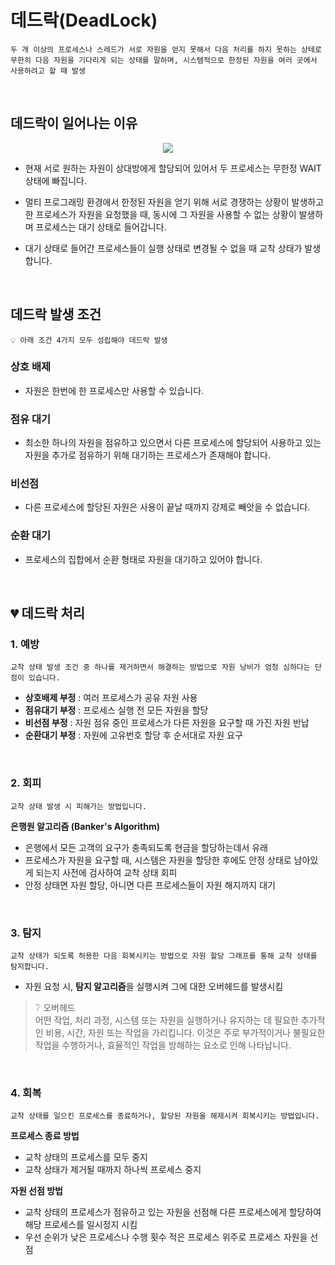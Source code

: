 # 데드락(DeadLock)

    두 개 이상의 프로세스나 스레드가 서로 자원을 얻지 못해서 다음 처리를 하지 못하는 상테로 무한히 다음 자원을 기다리게 되는 상태를 말하며, 시스템적으로 한정된 자원을 여러 곳에서 사용하려고 할 때 발생

<br>

## 데드락이 일어나는 이유

<p align="center">
  <img src="https://github.com/Fun-Fun-Study/CS-Study/assets/96433955/c5895e02-e139-48dd-9deb-1bd791fdb43b" />
</p>

- 현재 서로 원하는 자원이 상대방에게 할당되어 있어서 두 프로세스는 무한정 WAIT 상태에 빠집니다.
  <br>

- 멀티 프로그래밍 환경에서 한정된 자원을 얻기 위해 서로 경쟁하는 상황이 발생하고 한 프로세스가 자원을 요청했을 때, 동시에 그 자원을 사용할 수 없는 상황이 발생하며 프로세스는 대기 상태로 들어갑니다.
- 대기 상태로 들어간 프로세스들이 실행 상태로 변경될 수 없을 때 교착 상태가 발생합니다.

<br>

## 데드락 발생 조건

    💡 아래 조건 4가지 모두 성립해야 데드락 발생

### 상호 배제

- 자원은 한번에 한 프로세스만 사용할 수 있습니다.

### 점유 대기

- 최소한 하나의 자원을 점유하고 있으면서 다른 프로세스에 할당되어 사용하고 있는 자원을 추가로 점유하기 위해 대기하는 프로세스가 존재해야 합니다.

### 비선점

- 다른 프로세스에 할당된 자원은 사용이 끝날 때까지 강제로 빼앗을 수 없습니다.

### 순환 대기

- 프로세스의 집합에서 순환 형태로 자원을 대기하고 있어야 합니다.

<br>

## 💔 데드락 처리

<h3>1. 예방</h3>

    교착 상태 발생 조건 중 하나를 제거하면서 해결하는 방법으로 자원 낭비가 엄청 심하다는 단점이 있습니다.

- **상호배제 부정** : 여러 프로세스가 공유 자원 사용
- **점유대기 부정** : 프로세스 실행 전 모든 자원을 할당
- **비선점 부정** : 자원 점유 중인 프로세스가 다른 자원을 요구할 때 가진 자원 반납
- **순환대기 부정** : 자원에 고유번호 할당 후 순서대로 자원 요구

<br>
<h3>2. 회피</h3>

    교착 상태 발생 시 피해가는 방법입니다.

**은행원 알고리즘 (Banker's Algorithm)**

- 은행에서 모든 고객의 요구가 충족되도록 현금을 할당하는데서 유래
- 프로세스가 자원을 요구할 때, 시스템은 자원을 할당한 후에도 안정 상태로 남아있게 되는지 사전에 검사하여 교착 상태 회피
- 안정 상태면 자원 할당, 아니면 다른 프로세스들이 자원 해지까지 대기

<br>
<h3>3. 탐지</h3>

    교착 상태가 되도록 허용한 다음 회복시키는 방법으로 자원 할당 그래프를 통해 교착 상태를 탐지합니다.

- 자원 요청 시, **탐지 알고리즘**을 실행시켜 그에 대한 오버헤드를 발생시킴
  <br>

> ❔ 오버헤드<br>
> 어떤 작업, 처리 과정, 시스템 또는 자원을 실행하거나 유지하는 데 필요한 추가적인 비용, 시간, 자원 또는 작업을 가리킵니다. 이것은 주로 부가적이거나 불필요한 작업을 수행하거나, 효율적인 작업을 방해하는 요소로 인해 나타납니다.

<br>
<h3>4. 회복</h3>

    교착 상태를 일으킨 프로세스를 종료하거나, 할당된 자원을 해제시켜 회복시키는 방법입니다.

**프로세스 종료 방법**

- 교착 상태의 프로세스를 모두 중지
- 교착 상태가 제거될 때까지 하나씩 프로세스 중지

**자원 선점 방법**

- 교착 상태의 프로세스가 점유하고 있는 자원을 선점해 다른 프로세스에게 할당하여 해당 프로세스를 일시정지 시킴
- 우선 순위가 낮은 프로세스나 수행 횟수 적은 프로세스 위주로 프로세스 자원을 선점

